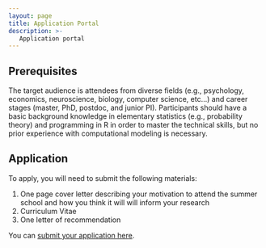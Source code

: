 ```yaml
---
layout: page
title: Application Portal
description: >-
   Application portal
---
```



## Prerequisites
The target audience is attendees from diverse fields (e.g., psychology, economics, neuroscience, biology, computer science, etc…) and career stages (master, PhD, postdoc, and junior PI). 
Participants should have a basic background knowledge in elementary statistics (e.g., probability theory) and programming in R in order to master the technical skills, but no prior experience with computational modeling is necessary.


## Application
To apply, you will need to submit the following materials:
1. One page cover letter describing your motivation to attend the summer school and how you think it will will inform your research
1. Curriculum Vitae
1. One letter of recommendation


You can [submit your application here](#).

